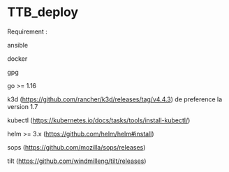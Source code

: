 # TTB_deploy

Requirement :

  ansible

  docker

  gpg

  go >= 1.16

  k3d (https://github.com/rancher/k3d/releases/tag/v4.4.3) de preference la version 1.7

  kubectl (https://kubernetes.io/docs/tasks/tools/install-kubectl/)

  helm >= 3.x (https://github.com/helm/helm#install)

  sops (https://github.com/mozilla/sops/releases)

  tilt (https://github.com/windmilleng/tilt/releases)
